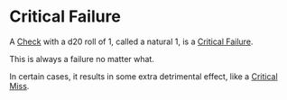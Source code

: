 # Critical Failure

A [Check](../Core%20Procedures/Check.md) with a d20 roll of 1, called a natural 1, is a [Critical Failure](Critical%20Failure.md).

This is always a failure no matter what.

In certain cases, it results in some extra detrimental effect, like a [Critical Miss](Critical%20Miss.md).
